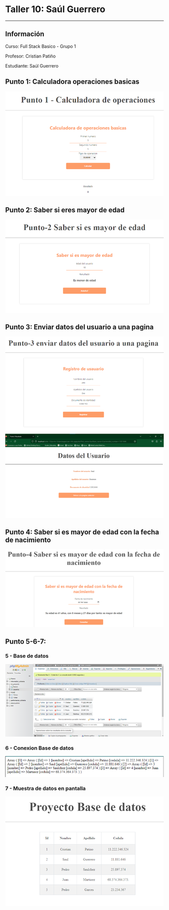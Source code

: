 <h1>Taller 10: Saúl Guerrero</h1>
<hr>

<h2>Información</h2>
<p>Curso: Full Stack Basico - Grupo 1</p>
<p>Profesor: Cristian Patiño</p>
<p>Estudiante: Saúl Guerrero</p>

<h2>Punto 1: Calculadora operaciones basicas</h2>
<img src="./public/images/punto-1.png" alt="Calculator">
<h2>Punto 2: Saber si eres mayor de edad</h2>
<img src="./public/images/punto-2.png" alt="Age">
<h2>Punto 3: Enviar datos del usuario a una pagina</h2>
<img src="./public/images/punto-3.png" alt="page">
<img src="./public/images/punto-3-1.png" alt="Age">
<h2>Punto 4: Saber si es mayor de edad con la fecha de nacimiento</h2>
<img src="./public/images/punto-4.png" alt="Age">
<h2>Punto 5-6-7: </h2>
<h3>5 - Base de datos </h3>
<img src="./public/images/mysql.png" alt="myqsl">
<h3>6 - Conexion Base de datos </h3>
<img src="./public/images/conexionBD.png" alt="connection">

<h3>7 - Muestra de datos en pantalla </h3>
<img src="./public/images/BD.png" alt="connection">
